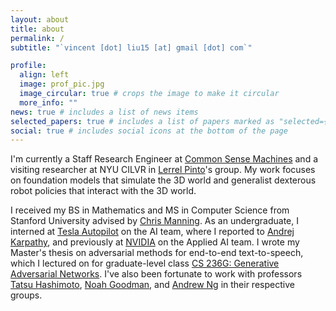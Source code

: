 ```yaml
---
layout: about
title: about
permalink: /
subtitle: "`vincent [dot] liu15 [at] gmail [dot] com`"

profile:
  align: left
  image: prof_pic.jpg
  image_circular: true # crops the image to make it circular
  more_info: ""
news: true # includes a list of news items
selected_papers: true # includes a list of papers marked as "selected={true}"
social: true # includes social icons at the bottom of the page
---
```


I'm currently a Staff Research Engineer at [Common Sense Machines](https://www.csm.ai/) and a visiting researcher at NYU CILVR in [Lerrel Pinto](https://www.lerrelpinto.com/)'s group. My work focuses on foundation models that simulate the 3D world and generalist dexterous robot policies that interact with the 3D world.

I received my BS in Mathematics and MS in Computer Science from Stanford University advised by [Chris Manning](https://nlp.stanford.edu/~manning/). As an undergraduate, I interned at [Tesla Autopilot](https://www.tesla.com/autopilot) on the AI team, where I reported to [Andrej Karpathy](https://karpathy.ai/), and previously at [NVIDIA](https://www.nvidia.com/en-us/) on the Applied AI team. I wrote my Master's thesis on adversarial methods for end-to-end text-to-speech, which I lectured on for graduate-level class [CS 236G: Generative Adversarial Networks](https://cs236g.stanford.edu/). I've also been fortunate to work with professors [Tatsu Hashimoto](https://thashim.github.io/), [Noah Goodman](https://cocolab.stanford.edu/ndg), and [Andrew Ng](https://www.andrewng.org/) in their respective groups.
